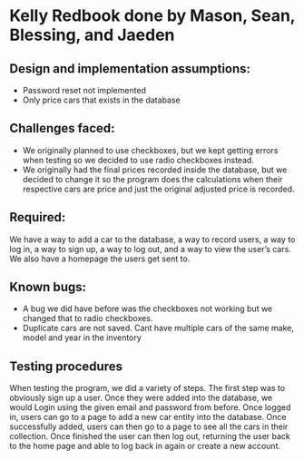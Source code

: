 <h1>Kelly Redbook done by Mason, Sean, Blessing, and Jaeden </h1>

<h2>Design and implementation assumptions:</h2>
<ul>
<li>Password reset not implemented</li>
<li>Only price cars that exists in the database</li>
</ul>

<h2>Challenges faced:</h2>
<ul>
<li>We originally planned to use checkboxes, but we kept getting errors when testing so we decided to use radio checkboxes instead. </li>
<li>We originally had the final prices recorded inside the database, but we decided to change it so the program does the calculations when their respective cars are price and just the original adjusted price is recorded.</li>
</ul>

<h2>Required:</h2>
We have a way to add a car to the database, a way to record users, a way to log in, a way to sign up, a way to log out, and a way to view the user’s cars. We also have a homepage the users get sent to.

<h2>Known bugs:</h2>
<ul>
<li>A bug we did have before was the checkboxes not working but we changed that to radio checkboxes.</li>
<li>Duplicate cars are not saved. Cant have multiple cars of the same make, model and year in the inventory</li>
</ul>

<h2>Testing procedures</h2>
When testing the program, we did a variety of steps. The first step was to obviously sign up a user. Once they were added into the database, we would Login using the given email and password from before. Once logged in, users can go to a page to add a new car entity into the database. Once successfully added, users can then go to a page to see all the cars in their collection. Once finished the user can then log out, returning the user back to the home page and able to log back in again or create a new account.